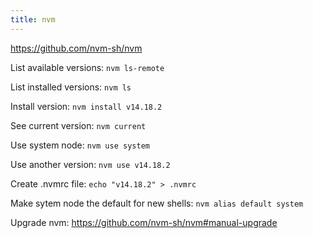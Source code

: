 ```yaml
---
title: nvm
---
```


https://github.com/nvm-sh/nvm

List available versions: `nvm ls-remote`

List installed versions: `nvm ls`

Install version: `nvm install v14.18.2`

See current version: `nvm current`

Use system node: `nvm use system`

Use another version: `nvm use v14.18.2`

Create .nvmrc file: `echo "v14.18.2" > .nvmrc`

Make sytem node the default for new shells: `nvm alias default system`

Upgrade nvm: https://github.com/nvm-sh/nvm#manual-upgrade
